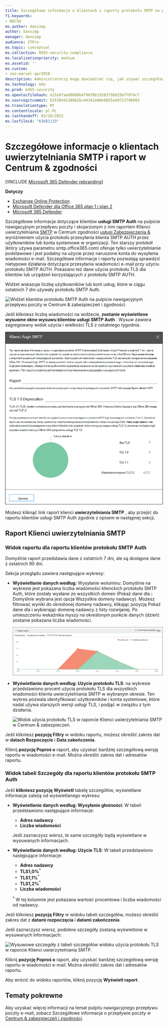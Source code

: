 ```yaml
---
title: Szczegółowe informacje o klientach i raporty protokołu SMTP na pulpicie nawigacyjnym przepływu poczty
f1.keywords:
- NOCSH
ms.author: dansimp
author: dansimp
manager: dansimp
audience: ITPro
ms.topic: conceptual
ms.collection: M365-security-compliance
ms.localizationpriority: medium
ms.assetid: ''
ms.custom:
- seo-marvel-apr2020
description: Administratorzy mogą dowiedzieć się, jak używać szczegółowych informacji o uwierzytelnieniu SMTP i raportów na pulpicie nawigacyjnym przepływu poczty w Centrum zgodności usługi & w celu monitorowania nadawców wiadomości e-mail w organizacji, które wysyłają wiadomości e-mail przy użyciu uwierzytelnionego protokołu SMTP (SMTP AUTH).
ms.technology: mdo
ms.prod: m365-security
ms.openlocfilehash: e21e9fae80880b479070b1920379b925bf7074c7
ms.sourcegitcommit: b3530441288b2bc44342e00e9025a49721796903
ms.translationtype: MT
ms.contentlocale: pl-PL
ms.lasthandoff: 03/20/2022
ms.locfileid: "63681133"
---
```

# <a name="smtp-auth-clients-insight-and-report-in-the-security--compliance-center"></a>Szczegółowe informacje o klientach uwierzytelniania SMTP i raport w Centrum & zgodności

[!INCLUDE [Microsoft 365 Defender rebranding](../includes/microsoft-defender-for-office.md)]

**Dotyczy**
- [Exchange Online Protection](exchange-online-protection-overview.md)
- [Microsoft Defender dla Office 365 plan 1 i plan 2](defender-for-office-365.md)
- [Microsoft 365 Defender](../defender/microsoft-365-defender.md)

Szczegółowe informacje dotyczące klientów **usługi SMTP Auth** na [](mail-flow-insights-v2.md) pulpicie nawigacyjnym przepływu poczty i skojarzonym z nim raportem Klienci uwierzytelniania [SMTP](#smtp-auth-clients-report) w Centrum zgodności [usługi Zabezpieczenia &](https://protection.office.com) wyróżnieniem użycia protokołu przesyłania klienta SMTP AUTH przez użytkowników lub konta systemowe w organizacji. Ten starszy protokół (który używa parametru smtp.office365.com) oferuje tylko uwierzytelnianie podstawowe i jest podatny na użycie przez naruszone konta do wysyłania wiadomości e-mail. Szczegółowe informacje i raporty pozwalają sprawdzić nietypowe działania dotyczące przesyłania wiadomości e-mail przy użyciu protokołu SMTP AUTH. Pokazano też dane użycia protokołu TLS dla klientów lub urządzeń korzystających z protokołu SMTP AUTH.

Widżet wskazuje liczbę użytkowników lub kont usług, które w ciągu ostatnich 7 dni używały protokołu SMTP Auth.

![Widżet klientów protokołu SMTP Auth na pulpicie nawigacyjnym przepływu poczty w Centrum & zabezpieczeń i zgodności.](../../media/mfi-smtp-auth-clients-report-widget.png)

Jeśli klikniesz liczbę wiadomości na widżecie, **zostanie wyświetlone wysuwne okno wysuwu klientów usługi SMTP Auth** . Wysuw zawiera zagregowany widok użycia i wielkości TLS z ostatniego tygodnia.

![Wysuwne szczegóły po kliknięciu widżetu Klienci protokołu SMTP Auth na pulpicie nawigacyjnym przepływu poczty e-mail.](../../media/mfi-smtp-auth-clients-report-details.png)

Możesz kliknąć link raport klienci **uwierzytelniania SMTP** , aby przejść do raportu klientów usługi SMTP Auth zgodnie z opisem w następnej sekcji.

## <a name="smtp-auth-clients-report"></a>Raport Klienci uwierzytelniania SMTP

### <a name="report-view-for-the-smtp-auth-clients-report"></a>Widok raportu dla raportu klientów protokołu SMTP Auth

Domyślnie raport przedstawia dane z ostatnich 7 dni, ale są dostępne dane z ostatnich 90 dni.

Sekcja przeglądu zawiera następujące wykresy:

- **Wyświetlanie danych według:** Wysyłanie woluminu: Domyślnie na wykresie jest pokazana liczba wiadomości klienckich protokołu SMTP Auth, które zostały wysłane ze wszystkich domen (Pokaż dane dla **:** Domyślnie wybrana jest opcja Wszystkie domeny nadawcy). Możesz filtrować wyniki do określonej domeny nadawcy, klikając pozycję  Pokaż dane dla i wybierając domenę nadawcy z listy rozwijanej. Po umieszczeniu wskaźnika myszy na określonym punkcie danych (dzień) zostanie pokazana liczba wiadomości.

  ![Widok woluminu wysyłania w raporcie Klienci uwierzytelniania SMTP w Centrum & zgodności.](../../media/mfi-smtp-auth-clients-report-sending-volume-view.png)

- **Wyświetlanie danych według: Użycie protokołu TLS**: na wykresie przedstawiono procent użycia protokołu TLS dla wszystkich wiadomości klienta uwierzytelniania SMTP w wybranym okresie. Ten wykres pozwala identyfikować użytkowników i konta systemowe, które nadal używa starszych wersji usługi TLS, i podjąć w związku z tym działania.

  ![Widok użycia protokołu TLS w raporcie Klienci uwierzytelniania SMTP w Centrum & zabezpieczeń.](../../media/mfi-smtp-auth-clients-report-tls-usage-view.png)

Jeśli klikniesz **pozycję Filtry** w widoku raportu, możesz określić zakres dat w **datach Rozpoczęcie** i **Data zakończenia**.

Kliknij **pozycję Poproś o** raport, aby uzyskać bardziej szczegółową wersję raportu w wiadomości e-mail. Można określić zakres dat i adresatów raportu.

### <a name="details-table-view-for-the-smtp-auth-clients-report"></a>Widok tabeli Szczegóły dla raportu klientów protokołu SMTP Auth

Jeśli **klikniesz pozycję Wyświetl** tabelę szczegółów, wyświetlane informacje zależą od wyświetlanego wykresu:

- **Wyświetlanie danych według: Wysyłanie głośności**: W tabeli przedstawiono następujące informacje:

  - **Adres nadawcy**
  - **Liczba wiadomości**

  Jeśli zaznaczysz wiersz, te same szczegóły będą wyświetlane w wysuwanych informacjach.

- **Wyświetlanie danych według: Użycie TLS**: W tabeli przedstawiono następujące informacje:

  - **Adres nadawcy**
  - **TLS1,0%**<sup>\*</sup>
  - **TLS1,1%**<sup>\*</sup>
  - **TLS1,2%**<sup>\*</sup>
  - **Liczba wiadomości**

  <sup>\*</sup> W tej kolumnie jest pokazana wartość procentowa i liczba wiadomości od nadawcy.

Jeśli klikniesz **pozycję Filtry** w widoku tabeli szczegółów, możesz określić zakres dat z **datami rozpoczęcia** i **datami zakończenia**.

Jeśli zaznaczysz wiersz, podobne szczegóły zostaną wyświetlone w wysuwanych informacjach:

![Wysuwowe szczegóły z tabeli szczegółów widoku użycia protokołu TLS w raporcie Klienci uwierzytelniania SMTP.](../../media/mfi-smtp-auth-clients-report-tls-usage-view-view-details-table-details.png)

Kliknij **pozycję Poproś o** raport, aby uzyskać bardziej szczegółową wersję raportu w wiadomości e-mail. Można określić zakres dat i adresatów raportu.

Aby wrócić do widoku raportów, kliknij pozycję **Wyświetl raport**.

## <a name="related-topics"></a>Tematy pokrewne

Aby uzyskać więcej informacji na temat pulpitu nawigacyjnego przepływu poczty e-mail, zobacz Szczegółowe informacje o przepływie poczty w [Centrum & zabezpieczeń i zgodności](mail-flow-insights-v2.md).
